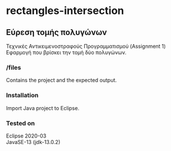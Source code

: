 # rectangles-intersection

## Εύρεση τομής πολυγώνων
Τεχνικές Αντικειμενοστραφούς Προγραμματισμού (Assignment 1)  
Εφαρμογή που βρίσκει την τομή δύο πολυγώνων.

### /files
Contains the project and the expected output.

### Installation
Import Java project to Eclipse.

### Tested on
Eclipse 2020-03  
JavaSE-13 (jdk-13.0.2)

